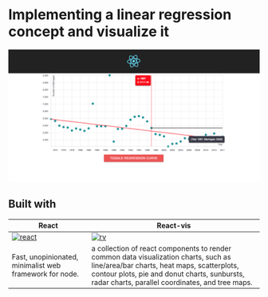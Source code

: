 # Implementing a linear regression concept and visualize it

![img](./public/imgs/screen.png)

## Built with 

|React|React-vis|
|--|--|
|[![react](https://discoversdkcdn.azureedge.net/postscontent/logo-578x270.png)](https://facebook.github.io/react/)|[![rv](https://github.com/uber/react-vis/raw/master/docs/assets/react-vis.gif?raw=true)](https://github.com/uber/react-vis)|
|Fast, unopinionated, minimalist web framework for node.|a collection of react components to render common data visualization charts, such as line/area/bar charts, heat maps, scatterplots, contour plots, pie and donut charts, sunbursts, radar charts, parallel coordinates, and tree maps.|